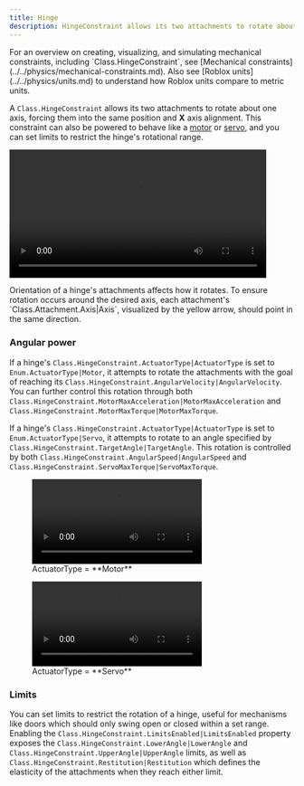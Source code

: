 ```yaml
---
title: Hinge
description: HingeConstraint allows its two attachments to rotate about one axis, with optional assigned power for motor or servo behavior.
---
```


<Alert severity="info">
For an overview on creating, visualizing, and simulating mechanical constraints, including `Class.HingeConstraint`, see [Mechanical constraints](../../physics/mechanical-constraints.md). Also see [Roblox&nbsp;units](../../physics/units.md) to understand how Roblox units compare to metric units.
</Alert>

A `Class.HingeConstraint`
allows its two attachments to rotate about one axis, forcing them into
the same position and **X** axis alignment. This constraint can also be
powered to behave like a [motor](#angular-power) or [servo](#angular-power), and you can set limits to restrict the hinge's rotational range.

<video controls src="../../assets/physics/constraints/Hinge-Demo.mp4" width="90%" alt="Demo video of HingeConstraint"></video>

<Alert severity="info">
Orientation of a hinge's attachments affects how it rotates. To ensure rotation occurs around the desired axis, each attachment's `Class.Attachment.Axis|Axis`, visualized by the yellow arrow, should point in the same direction.
</Alert>

### Angular power

If a hinge's `Class.HingeConstraint.ActuatorType|ActuatorType` is set to `Enum.ActuatorType|Motor`, it attempts to rotate the attachments with the goal of reaching its `Class.HingeConstraint.AngularVelocity|AngularVelocity`. You can further control this rotation through both `Class.HingeConstraint.MotorMaxAcceleration|MotorMaxAcceleration` and `Class.HingeConstraint.MotorMaxTorque|MotorMaxTorque`.

If a hinge's `Class.HingeConstraint.ActuatorType|ActuatorType` is set to `Enum.ActuatorType|Servo`, it attempts to rotate to an angle specified by `Class.HingeConstraint.TargetAngle|TargetAngle`. This rotation is controlled by both `Class.HingeConstraint.AngularSpeed|AngularSpeed` and `Class.HingeConstraint.ServoMaxTorque|ServoMaxTorque`.

<GridContainer numColumns="2">
  <figure>
    <video controls src="../../assets/physics/constraints/Hinge-ActuatorType-Motor.mp4" alt="Video showing angular power configured for motor behavior"></video>
    <figcaption>ActuatorType = **Motor**</figcaption>
  </figure>
  <figure>
    <video controls src="../../assets/physics/constraints/Hinge-ActuatorType-Servo.mp4" alt="Video showing angular power configured for servo behavior"></video>
    <figcaption>ActuatorType = **Servo**</figcaption>
  </figure>
</GridContainer>

### Limits

You can set limits to restrict the rotation of a hinge, useful for mechanisms like doors which should only swing open or closed within a set range. Enabling the `Class.HingeConstraint.LimitsEnabled|LimitsEnabled` property exposes the `Class.HingeConstraint.LowerAngle|LowerAngle` and `Class.HingeConstraint.UpperAngle|UpperAngle` limits, as well as `Class.HingeConstraint.Restitution|Restitution` which defines the elasticity of the attachments when they reach either limit.
